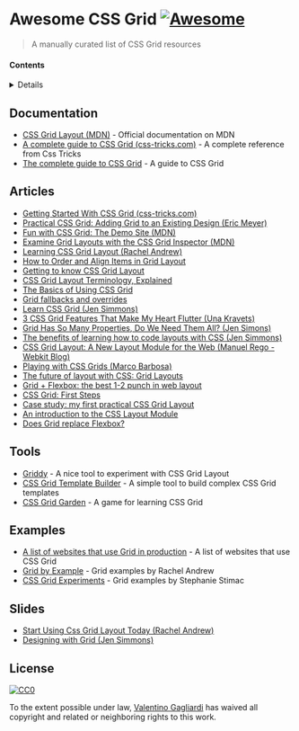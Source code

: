 # Awesome CSS Grid [![Awesome](https://cdn.rawgit.com/sindresorhus/awesome/d7305f38d29fed78fa85652e3a63e154dd8e8829/media/badge.svg)](https://github.com/sindresorhus/awesome)

> A manually curated list of CSS Grid resources

#### Contents

<details>

<!-- toc -->

- [Documentation](#documentation)
- [Articles](#articles)
- [Tools](#tools)
- [Examples](#examples)
- [Slides](#slides)

<!-- tocstop -->

</details>

## Documentation

* [CSS Grid Layout (MDN)](https://developer.mozilla.org/en-US/docs/Web/CSS/CSS_Grid_Layout) - Official documentation on MDN
* [A complete guide to CSS Grid (css-tricks.com)](https://css-tricks.com/snippets/css/complete-guide-grid/) - A complete reference from Css Tricks
* [The complete guide to CSS Grid](https://tympanus.net/codrops/css_reference/grid/) - A guide to CSS Grid

## Articles

* [Getting Started With CSS Grid (css-tricks.com)](https://css-tricks.com/getting-started-css-grid/)
* [Practical CSS Grid: Adding Grid to an Existing Design (Eric Meyer)](https://alistapart.com/article/practical-grid)
* [Fun with CSS Grid: The Demo Site (MDN)](https://www.mozilla.org/en-US/developer/css-grid)
* [Examine Grid Layouts with the CSS Grid Inspector (MDN)](https://developer.mozilla.org/en-US/docs/Tools/Page_Inspector/How_to/Examine_grid_layouts)
* [Learning CSS Grid Layout (Rachel Andrew)](https://rachelandrew.co.uk/archives/2017/03/03/learning-css-grid-layout/)
* [How to Order and Align Items in Grid Layout](https://www.sitepoint.com/order-align-items-grid-layout)
* [Getting to know CSS Grid Layout](https://cm.engineering/getting-to-know-css-grid-layout-818e43ca71a5#.8ih4cvw8v)
* [CSS Grid Layout Terminology, Explained](https://bitsofco.de/css-grid-terminology)
* [The Basics of Using CSS Grid](https://appendto.com/2017/02/the-basics-of-using-css-grid)
* [Grid fallbacks and overrides](https://rachelandrew.co.uk/css/cheatsheets/grid-fallbacks)
* [Learn CSS Grid (Jen Simmons)](http://jensimmons.com/post/feb-27-2017/learn-css-grid)
* [3 CSS Grid Features That Make My Heart Flutter (Una Kravets)](https://una.im/css-grid/)
* [Grid Has So Many Properties, Do We Need Them All? (Jen Simons)](http://jensimmons.com/post/mar-1-2017/wow-grid-has-so-many-properties-do-we-need-them-all)
* [The benefits of learning how to code layouts with CSS (Jen Simmons)](http://jensimmons.com/post/feb-28-2017/benefits-learning-how-code-layouts-css)
* [CSS Grid Layout: A New Layout Module for the Web (Manuel Rego - Webkit Blog)](https://webkit.org/blog/7434/css-grid-layout-a-new-layout-module-for-the-web/)
* [Playing with CSS Grids (Marco Barbosa)](https://14islands.com/blog/2017/03/07/playing-with-CSS-grids/)
* [The future of layout with CSS: Grid Layouts](https://medium.com/@patrickbrosset/css-grid-layout-6c9cba6e8a5a#.jh0iaeu86)
* [Grid + Flexbox: the best 1-2 punch in web layout](https://www.chenhuijing.com/blog/css-grid-flexbox-combo/)
* [CSS Grid: First Steps](http://jeffbridgforth.com/css-grid-first-steps/)
* [Case study: my first practical CSS Grid Layout](https://cloudfour.com/thinks/first-css-grid-layout/)
* [An introduction to the CSS Layout Module](https://www.sitepoint.com/introduction-css-grid-layout-module/)
* [Does Grid replace Flexbox?](https://css-tricks.com/css-grid-replace-flexbox/)

## Tools

* [Griddy](http://griddy.io) - A nice tool to experiment with CSS Grid Layout
* [CSS Grid Template Builder](http://codepen.io/anthonydugois/full/RpYBmy) - A simple tool to build complex CSS Grid templates
* [CSS Grid Garden](http://cssgridgarden.com/) - A game for learning CSS Grid

## Examples

* [A list of websites that use Grid in production](https://cssgrid.design/) - A list of websites that use CSS Grid
* [Grid by Example](http://gridbyexample.com/) - Grid examples by Rachel Andrew
* [CSS Grid Experiments](http://stephaniestimac.com/grid/) - Grid examples by Stephanie Stimac

## Slides

* [Start Using Css Grid Layout Today (Rachel Andrew)](https://www.slideshare.net/rachelandrew/render-conf-start-using-css-grid-layout-today)
* [Designing with Grid (Jen Simmons)](https://speakerdeck.com/jensimmons/an-event-apart-seattle-2017)

## License

[![CC0](http://mirrors.creativecommons.org/presskit/buttons/88x31/svg/cc-zero.svg)](https://creativecommons.org/publicdomain/zero/1.0/)

To the extent possible under law, [Valentino Gagliardi](https://www.valentinog.com) has waived all copyright and related or neighboring rights to this work.
